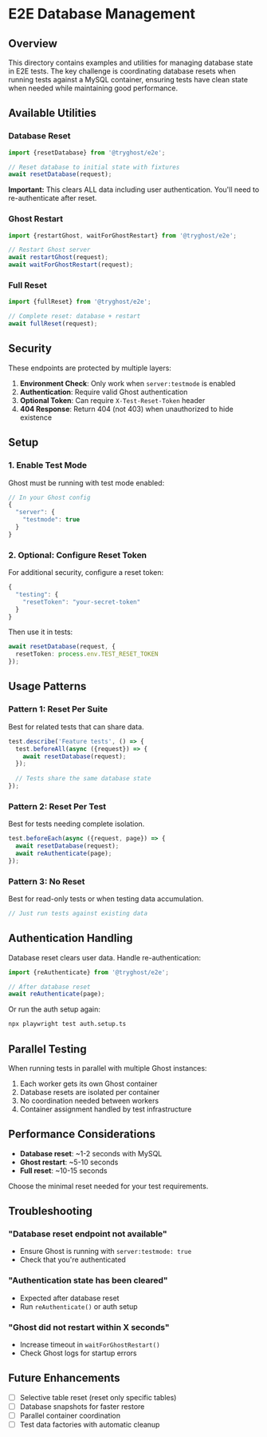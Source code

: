 # E2E Database Management

## Overview

This directory contains examples and utilities for managing database state in E2E tests. The key challenge is coordinating database resets when running tests against a MySQL container, ensuring tests have clean state when needed while maintaining good performance.

## Available Utilities

### Database Reset
```typescript
import {resetDatabase} from '@tryghost/e2e';

// Reset database to initial state with fixtures
await resetDatabase(request);
```

**Important:** This clears ALL data including user authentication. You'll need to re-authenticate after reset.

### Ghost Restart
```typescript
import {restartGhost, waitForGhostRestart} from '@tryghost/e2e';

// Restart Ghost server
await restartGhost(request);
await waitForGhostRestart(request);
```

### Full Reset
```typescript
import {fullReset} from '@tryghost/e2e';

// Complete reset: database + restart
await fullReset(request);
```

## Security

These endpoints are protected by multiple layers:

1. **Environment Check**: Only work when `server:testmode` is enabled
2. **Authentication**: Require valid Ghost authentication
3. **Optional Token**: Can require `X-Test-Reset-Token` header
4. **404 Response**: Return 404 (not 403) when unauthorized to hide existence

## Setup

### 1. Enable Test Mode

Ghost must be running with test mode enabled:

```javascript
// In your Ghost config
{
  "server": {
    "testmode": true
  }
}
```

### 2. Optional: Configure Reset Token

For additional security, configure a reset token:

```javascript
{
  "testing": {
    "resetToken": "your-secret-token"
  }
}
```

Then use it in tests:
```typescript
await resetDatabase(request, {
  resetToken: process.env.TEST_RESET_TOKEN
});
```

## Usage Patterns

### Pattern 1: Reset Per Suite
Best for related tests that can share data.

```typescript
test.describe('Feature tests', () => {
  test.beforeAll(async ({request}) => {
    await resetDatabase(request);
  });
  
  // Tests share the same database state
});
```

### Pattern 2: Reset Per Test
Best for tests needing complete isolation.

```typescript
test.beforeEach(async ({request, page}) => {
  await resetDatabase(request);
  await reAuthenticate(page);
});
```

### Pattern 3: No Reset
Best for read-only tests or when testing data accumulation.

```typescript
// Just run tests against existing data
```

## Authentication Handling

Database reset clears user data. Handle re-authentication:

```typescript
import {reAuthenticate} from '@tryghost/e2e';

// After database reset
await reAuthenticate(page);
```

Or run the auth setup again:
```bash
npx playwright test auth.setup.ts
```

## Parallel Testing

When running tests in parallel with multiple Ghost instances:

1. Each worker gets its own Ghost container
2. Database resets are isolated per container
3. No coordination needed between workers
4. Container assignment handled by test infrastructure

## Performance Considerations

- **Database reset**: ~1-2 seconds with MySQL
- **Ghost restart**: ~5-10 seconds
- **Full reset**: ~10-15 seconds

Choose the minimal reset needed for your test requirements.

## Troubleshooting

### "Database reset endpoint not available"
- Ensure Ghost is running with `server:testmode: true`
- Check that you're authenticated

### "Authentication state has been cleared"
- Expected after database reset
- Run `reAuthenticate()` or auth setup

### "Ghost did not restart within X seconds"
- Increase timeout in `waitForGhostRestart()`
- Check Ghost logs for startup errors

## Future Enhancements

- [ ] Selective table reset (reset only specific tables)
- [ ] Database snapshots for faster restore
- [ ] Parallel container coordination
- [ ] Test data factories with automatic cleanup